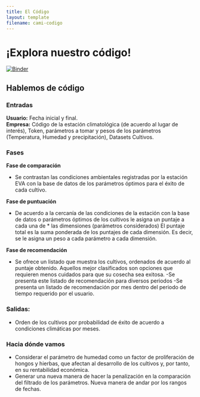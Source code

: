 ```yaml
---
title: El Código
layout: template
filename: cami-codigo
---
```



# ¡Explora nuestro código!

[![Binder](https://mybinder.org/badge_logo.svg)](https://mybinder.org/v2/gh/ramosmaria/Reto-2-Agropy/HEAD)

## Hablemos de código

### Entradas

**Usuario:** Fecha inicial y final.  
**Empresa:** Código de la estación climatológica (de acuerdo al lugar de interés), Token, parámetros a tomar y pesos de los parámetros (Temperatura, Humedad y precipitación), Datasets Cultivos.


### Fases

**Fase de comparación**
* Se contrastan las condiciones ambientales registradas por la estación EVA con la base de datos de los parámetros óptimos para el éxito de cada cultivo.

**Fase de puntuación**
* De acuerdo a la cercanía de las condiciones de la estación con la base de datos o parámetros óptimos de los cultivos le asigna un puntaje a cada una de * las dimensiones (parámetros considerados)
    El puntaje total es la suma ponderada de los puntajes de cada dimensión. Es decir, se le asigna un peso a cada parámetro a cada dimensión.

**Fase de recomendación**
* Se ofrece un listado que muestra los cultivos, ordenados de acuerdo al puntaje obtenido. Aquellos mejor clasificados son opciones que requieren menos cuidados para que su cosecha sea exitosa. -Se presenta este listado de recomendación para diversos periodos -Se presenta un listado de recomendación por mes dentro del periodo de tiempo requerido por el usuario.

### Salidas:

* Orden de los cultivos por probabilidad de éxito de acuerdo a condiciones climáticas por meses.


### Hacia dónde vamos

* Considerar el parámetro de humedad como un factor de proliferación de hongos y hierbas, que afectan al desarrollo de los cultivos y, por tanto, en su rentabilidad económica.
* Generar una nueva manera de hacer la penalización en la comparación del filtrado de los parámetros. Nueva manera de andar por los rangos de fechas.
